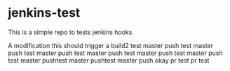 # jenkins-test
This is a simple repo to tests jenkins hooks

A modification this should trigger a build2
test master push
test master push
test master push
test master push
test master push
test master push
test master pushtest master pushtest master push
okay pr test
pr test
